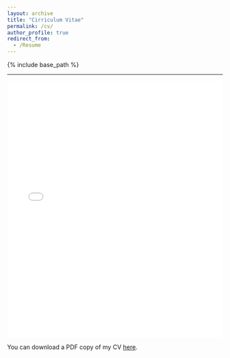 ```yaml
---
layout: archive
title: "Cirriculum Vitae"
permalink: /cv/
author_profile: true
redirect_from:
  - /Resume
---
```

{% include base_path %}

---

<iframe src="/files/pdf/Nishant_CV.pdf" width="100%" height="600" frameborder="no" border="0" marginwidth="0" marginheight="0"></iframe>

You can download a PDF copy of my CV [here](/files/pdf/Nishant_CV.pdf).
